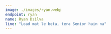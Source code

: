 ```yaml
---
image: ./images/ryan.webp
endpoint: ryan
name: Ryan Dsilva
line: "Load mat le beta, tera Senior hain na"
---
```

